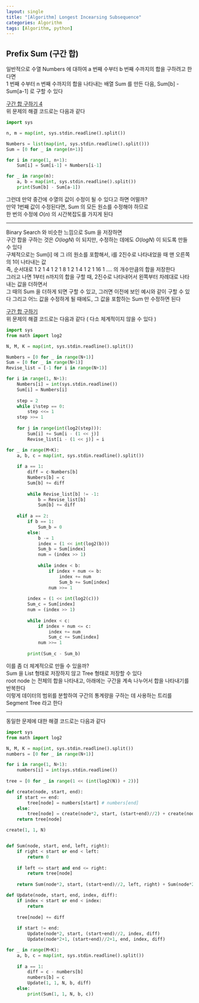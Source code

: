 ```yaml
---
layout: single
title: "[Algorithm] Longest Incearsing Subsequence"
categories: Algorithm
tags: [Algorithm, python]
---
```



## Prefix Sum (구간 합)
일반적으로 수열 Numbers 에 대하여 a 번째 수부터 b 번째 수까지의 합을 구하려고 한다면  <br>
1 번째 수부터 n 번째 수까지의 합을 나타내는 배열 Sum 를 만든 다음, Sum[b] - Sum[a-1] 로 구할 수 있다

[구간 합 구하기 4](https://www.acmicpc.net/problem/11659) <br>
위 문제의 해결 코드로는 다음과 같다


```python
import sys

n, m = map(int, sys.stdin.readline().split())

Numbers = list(map(int, sys.stdin.readline().split()))
Sum = [0 for _ in range(n+1)]

for i in range(1, n+1):
    Sum[i] = Sum[i-1] + Numbers[i-1]

for _ in range(m):
    a, b = map(int, sys.stdin.readline().split())
    print(Sum[b] - Sum[a-1])
```

그런데 만약 중간에 수열의 값이 수정이 될 수 있다고 하면 어떨까? <br>
만약 1번째 값이 수정된다면, Sum 의 모든 원소를 수정해야 하므로 <br>
한 번의 수정에 $O(n)$ 의 시간복잡도를 가지게 된다 <br>

<hr>

Binary Search 와 비슷한 느낌으로 Sum 을 저장하면 <br>
구간 합을 구하는 것은 $O(log N)$ 이 되지만, 수정하는 데에도 $O(log N)$ 이 되도록 만들 수 있다 <br>
구체적으로는 Sum[i] 에 그 i의 원소를 포함해서, i를 2진수로 나타내었을 때 맨 오른쪽의 1이 나타내는 값 <br>
즉, 순서대로 1 2 1 4 1 2 1 8 1 2 1 4 1 2 1 16 1 .... 의 개수만큼의 합을 저장한다 <br>
그러고 나면 1부터 n까지의 합을 구할 때, 2진수로 나타내어서 왼쪽부터 차례대로 나타내는 값을 더하면서 <br>
그 때의 Sum 을 더하게 되면 구할 수 있고, 그러면 이전에 보인 예시와 같이 구할 수 있다
그리고 어느 값을 수정하게 될 때에도, 그 값을 포함하는 Sum 만 수정하면 된다

[구간 합 구하기](https://www.acmicpc.net/problem/2042) <br>
위 문제의 해결 코드로는 다음과 같다  ( 다소 체계적이지 않을 수 있다 )


```python
import sys
from math import log2

N, M, K = map(int, sys.stdin.readline().split())

Numbers = [0 for _ in range(N+1)]
Sum = [0 for _ in range(N+1)]
Revise_list = [-1 for i in range(N+1)]

for i in range(1, N+1):
    Numbers[i] = int(sys.stdin.readline())
    Sum[i] = Numbers[i]
    
    step = 2
    while i%step == 0:
        step <<= 1
    step >>= 1
    
    for j in range(int(log2(step))):
        Sum[i] += Sum[i - (1 << j)]
        Revise_list[i - (1 << j)] = i

for _ in range(M+K):
    a, b, c = map(int, sys.stdin.readline().split())
    
    if a == 1:
        diff = c-Numbers[b]
        Numbers[b] = c
        Sum[b] += diff
        
        while Revise_list[b] != -1:
            b = Revise_list[b]
            Sum[b] += diff
        
    elif a == 2:
        if b == 1:
            Sum_b = 0
        else:
            b -= 1
            index = (1 << int(log2(b)))
            Sum_b = Sum[index]
            num = (index >> 1)
        
            while index < b:
                if index + num <= b:
                    index += num
                    Sum_b += Sum[index]
                num >>= 1
            
        index = (1 << int(log2(c)))
        Sum_c = Sum[index]
        num = (index >> 1)
        
        while index < c:
            if index + num <= c:
                index += num
                Sum_c += Sum[index]
            num >>= 1
                
        print(Sum_c - Sum_b)
```

이를 좀 더 체계적으로 만들 수 있을까? <br>
Sum 을 List 형태로 저장하지 않고 Tree 형태로 저장할 수 있다 <br>
root node 는 전체의 합을 나타내고, 아래에는 구간을 계속 나누어서 합을 나타내기를 반복한다 <br>
이렇게 데이터의 범위를 분할하여 구간의 통계량을 구하는 데 사용하는 트리를 Segment Tree 라고 한다 <br>

<hr>

동일한 문제에 대한 해결 코드로는 다음과 같다


```python
import sys
from math import log2

N, M, K = map(int, sys.stdin.readline().split())
numbers = [0 for _ in range(N+1)]

for i in range(1, N+1):
    numbers[i] = int(sys.stdin.readline())
    
tree = [0 for _ in range(1 << (int(log2(N)) + 2))]

def create(node, start, end):
    if start == end:
        tree[node] = numbers[start] # numbers[end]
    else:
        tree[node] = create(node*2, start, (start+end)//2) + create(node*2+1, (start+end)//2+1, end)
    return tree[node]

create(1, 1, N)


def Sum(node, start, end, left, right):
    if right < start or end < left:
        return 0
    
    if left <= start and end <= right:
        return tree[node]
    
    return Sum(node*2, start, (start+end)//2, left, right) + Sum(node*2+1, (start+end)//2+1, end, left, right)

def Update(node, start, end, index, diff):
    if index < start or end < index:
        return
    
    tree[node] += diff
    
    if start != end:
        Update(node*2, start, (start+end)//2, index, diff)
        Update(node*2+1, (start+end)//2+1, end, index, diff)

for _ in range(M+K):
    a, b, c = map(int, sys.stdin.readline().split())
    
    if a == 1:
        diff = c - numbers[b]
        numbers[b] = c
        Update(1, 1, N, b, diff)
    else:
        print(Sum(1, 1, N, b, c))
```
